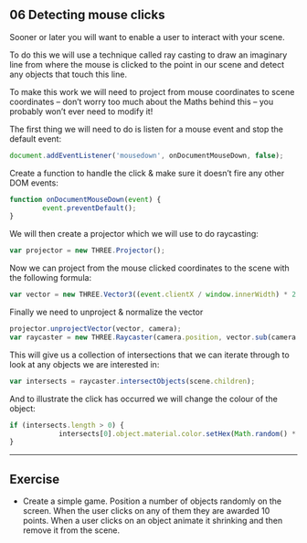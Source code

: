 06 Detecting mouse clicks
----------------------------------------------------------------------
Sooner or later you will want to enable a user to interact with your scene. 

To do this we will use a technique called ray casting to draw an imaginary line from where the mouse is clicked to the point in our scene and detect any objects that touch this line. 

To make this work we will need to project from mouse coordinates to scene coordinates – don’t worry too much about the Maths behind this – you probably won’t ever need to modify it! 

The first thing we will need to do is listen for a mouse event and stop the default event:

```js
document.addEventListener('mousedown', onDocumentMouseDown, false);
```

Create a function to handle the click & make sure it doesn’t fire any other DOM events:

```js
function onDocumentMouseDown(event) {
        event.preventDefault();
}
```

We will then create a projector which we will use to do raycasting:
```js
var projector = new THREE.Projector();
```

Now we can project from the mouse clicked coordinates to the scene with the following formula:

```js    
var vector = new THREE.Vector3((event.clientX / window.innerWidth) * 2 - 1, -(event.clientY / window.innerHeight) * 2 + 1, 0.5);
```

Finally we need to unproject & normalize the vector

```js
projector.unprojectVector(vector, camera);
var raycaster = new THREE.Raycaster(camera.position, vector.sub(camera.position).normalize());
```

This will give us a collection of intersections that we can iterate through to look at any objects we are interested in:

```js
var intersects = raycaster.intersectObjects(scene.children);
```

And to illustrate the click has occurred we will change the colour of the object:

```js
if (intersects.length > 0) {
            intersects[0].object.material.color.setHex(Math.random() * 0xffffff);
}
```

----------------------------------------------------------------------
Exercise
----------------------------------------------------------------------
*	Create a simple game. Position a number of objects randomly on the screen. When the user clicks on any of them they are awarded 10 points. When a user clicks on an object animate it shrinking and then remove it from the scene.